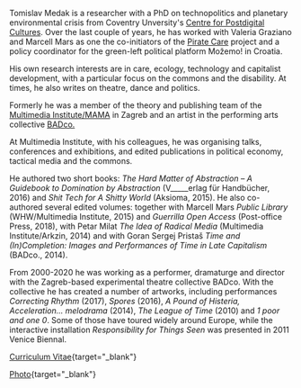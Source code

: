 <!--
.. title: Biography
.. slug: bio
.. author: Tomislav Medak
.. date: 2022-10-10 00:05:05 UTC
.. description: Short bio, curriculum vitae (CV) and photo of Tomislav Medak.
-->

Tomislav Medak is a researcher with a PhD on technopolitics and planetary environmental crisis from Coventry Unversity's [Centre for Postdigital Cultures](http://www.coventry.ac.uk/research/areas-of-research/postdigital-cultures/). Over the last couple of years, he has worked with Valeria Graziano and Marcell Mars as one the co-initiators of the [Pirate Care](https://pirate.care) project and a policy coordinator for the green-left political platform Možemo! in Croatia.

His own research interests are in care, ecology, technology and capitalist development, with a particular focus on the commons and the disability. At times, he also writes on theatre, dance and politics.

Formerly he was a member of the theory and publishing team of the [Multimedia Institute/MAMA](http://www.mi2.hr/en/) in Zagreb and an artist in the performing arts collective [BADco.](http://badco.hr/)

At Multimedia Institute, with his colleagues, he was organising talks, conferences and exhibitions, and edited publications in political economy, tactical media and the commons.

He authored two short books: *The Hard Matter of Abstraction* – *A Guidebook to Domination by Abstraction* (V_____erlag für Handbücher, 2016) and *Shit Tech for A Shitty World* (Aksioma, 2015). He also co-authored several edited volumes: together with Marcell Mars *Public Library* (WHW/Multimedia Institute, 2015) and *Guerrilla Open Access* (Post-office Press, 2018), with Petar Milat *The Idea of Radical Media* (Multimedia Institute/Arkzin, 2014) and with Goran Sergej Pristaš *Time and (In)Completion: Images and Performances of Time in Late Capitalism* (BADco., 2014).

From 2000-2020 he was working as a performer, dramaturge and
director with the Zagreb-based experimental theatre collective BADco. With the collective he has created a number of artworks, including performances *Correcting Rhythm* (2017), *Spores* (2016), *A Pound of Histeria, Acceleration... melodrama* (2014), *The League of Time* (2010) and *1 poor and one 0*. Some of those have toured widely around Europe, while the interactive installation *Responsibility for Things Seen* was presented in 2011 Venice Biennal.

[Curriculum Vitae](/CV_TMedak.pdf){target="_blank"}

[Photo](/images/TMedak_large.jpg){target="_blank"}
